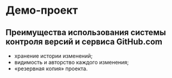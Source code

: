 # Демо-проект

## Преимущества использования системы контроля версий и сервиса GitHub.com

* хранение истории изменений;
* видимость и авторство каждого изменения;
* «резервная копия» проекта.